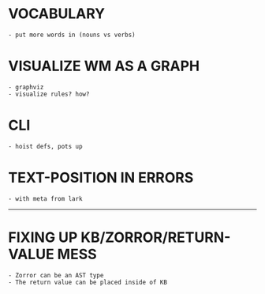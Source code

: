 # VOCABULARY
    - put more words in (nouns vs verbs)

# VISUALIZE WM AS A GRAPH
    - graphviz
    - visualize rules? how?

# CLI
    - hoist defs, pots up

# TEXT-POSITION IN ERRORS
	- with meta from lark

--------------------

# FIXING UP KB/ZORROR/RETURN-VALUE MESS
	- Zorror can be an AST type
	- The return value can be placed inside of KB